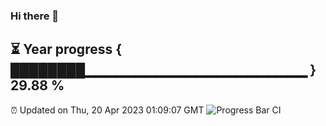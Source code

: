 ### Hi there 👋
⏳ Year progress { ████████▁▁▁▁▁▁▁▁▁▁▁▁▁▁▁▁▁▁▁▁▁▁ } 29.88 %
---
⏰ Updated on Thu, 20 Apr 2023 01:09:07 GMT
![Progress Bar CI](https://github.com/liununu/liununu/workflows/Progress%20Bar%20CI/badge.svg)

